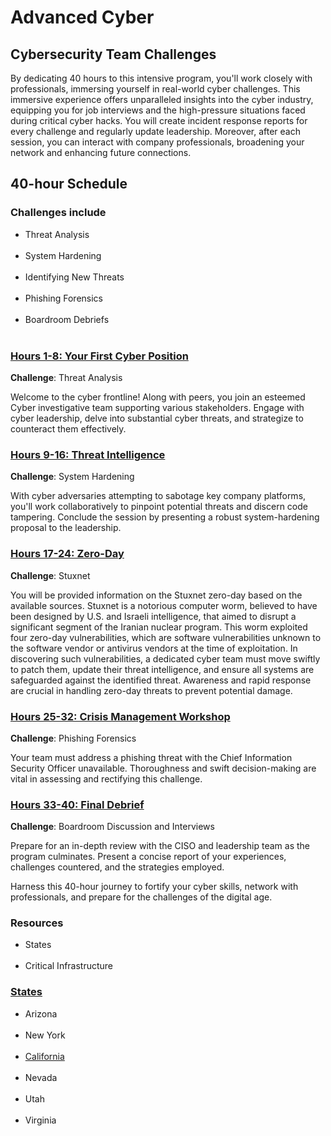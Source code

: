 <h1>Advanced Cyber</h1>

<h2>Cybersecurity Team Challenges</h2>

By dedicating 40 hours to this intensive program, you'll work closely with professionals, immersing yourself in real-world cyber challenges. This immersive experience offers unparalleled insights into the cyber industry, equipping you for job interviews and the high-pressure situations faced during critical cyber hacks. You will create incident response reports for every challenge and regularly update leadership. Moreover, after each session, you can interact with company professionals, broadening your network and enhancing future connections.


<h2>40-hour Schedule</h2>

<h3>Challenges include</h3>
<ul>
<li>Threat Analysis</li><br>
<li>System Hardening</li><br>
<li>Identifying New Threats</li><br>
<li>Phishing Forensics</li><br>
<li>Boardroom Debriefs</li><br>



  
</ul>


<h3><ins>Hours 1-8: Your First Cyber Position</ins></h3>



**Challenge**: Threat Analysis

Welcome to the cyber frontline! Along with peers, you join an esteemed Cyber investigative team supporting various stakeholders. Engage with cyber leadership, delve into substantial cyber threats, and strategize to counteract them effectively.
<br>


<h3><ins>Hours 9-16: Threat Intelligence</ins></h3>

**Challenge**:  System Hardening

With cyber adversaries attempting to sabotage key company platforms, you'll work collaboratively to pinpoint potential threats and discern code tampering. Conclude the session by presenting a robust system-hardening proposal to the leadership.
<br>



<h3><ins>Hours 17-24: Zero-Day</ins></h3>

**Challenge**: Stuxnet

<p1>You will be provided information on the Stuxnet zero-day based on the available sources. Stuxnet is a notorious computer worm, believed to have been designed by U.S. and Israeli intelligence, that aimed to disrupt a significant segment of the Iranian nuclear program. This worm exploited four zero-day vulnerabilities, which are software vulnerabilities unknown to the software vendor or antivirus vendors at the time of exploitation. In discovering such vulnerabilities, a dedicated cyber team must move swiftly to patch them, update their threat intelligence, and ensure all systems are safeguarded against the identified threat. Awareness and rapid response are crucial in handling zero-day threats to prevent potential damage.</p1>
<br>



<h3><ins>Hours 25-32: Crisis Management Workshop</ins></h3>

**Challenge**: Phishing Forensics

<p1>Your team must address a phishing threat with the Chief Information Security Officer unavailable. Thoroughness and swift decision-making are vital in assessing and rectifying this challenge.
 </p1>
<br>


<h3><ins>Hours 33-40: Final Debrief</ins></h3>

**Challenge**: Boardroom Discussion and Interviews

<p1> Prepare for an in-depth review with the CISO and leadership team as the program culminates. Present a concise report of your experiences, challenges countered, and the strategies employed. <br>

Harness this 40-hour journey to fortify your cyber skills, network with professionals, and prepare for the challenges of the digital age.
</p1>

<h3>Resources</h3>
<ul>
  <li>States</li><br>
  <li>Critical Infrastructure</li>
</ul>

<h3><ins>States</ins></h3>
<ul>
<li>Arizona</li><br>
<li>New York</li><br>
<li><a href="https://github.com/WorkED123/california/blob/main/README.md"/>California</a></li><br>
<li>Nevada</li><br>
<li>Utah</li><br>
<li>Virginia</li>
</ul>



